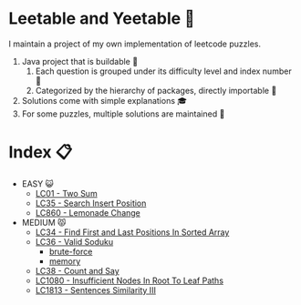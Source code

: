 # Leetable and Yeetable :rocket:
I maintain a project of my own implementation of leetcode puzzles.
1. Java project that is buildable :hammer:
    1. Each question is grouped under its difficulty level and index number :pushpin: 
    2. Categorized by the hierarchy of packages, directly importable :file_folder:
2. Solutions come with simple explanations :mortar_board:
3. For some puzzles, multiple solutions are maintained :bookmark_tabs:

# Index :clipboard:
* EASY :smiley_cat:
    * [LC01 - Two Sum](https://github.com/BruceWilliamChen/LeetCodeYeetCode/blob/main/src/com/bchen/easy/LC01/TwoSum.java)
    * [LC35 - Search Insert Position](https://github.com/BruceWilliamChen/LeetCodeYeetCode/blob/main/src/com/bchen/easy/LC35/SearchInsertPosition.java)
    * [LC860 - Lemonade Change](https://github.com/BruceWilliamChen/LeetCodeYeetCode/blob/main/src/com/bchen/easy/LC860/LemonadeChange.java)
* MEDIUM :pouting_cat:
    * [LC34 - Find First and Last Positions In Sorted Array](https://github.com/BruceWilliamChen/LeetCodeYeetCode/blob/main/src/com/bchen/medium/LC34/FindFirstLastPositionElementSortedArray.java)
    * [LC36 - Valid Soduku](https://github.com/BruceWilliamChen/LeetCodeYeetCode/tree/main/src/com/bchen/medium/LC36)
        * [brute-force](https://github.com/BruceWilliamChen/LeetCodeYeetCode/blob/main/src/com/bchen/medium/LC36/ValidSodukuSolution1.java)
        * [memory](https://github.com/BruceWilliamChen/LeetCodeYeetCode/blob/main/src/com/bchen/medium/LC36/ValidSodukuSolution2.java)
    * [LC38 - Count and Say]()
    * [LC1080 - Insufficient Nodes In Root To Leaf Paths](https://github.com/BruceWilliamChen/LeetCodeYeetCode/blob/main/src/com/bchen/medium/LC1080/InsufficientNodesInRootToLeafPaths.java)
    * [LC1813 - Sentences Similarity III](https://github.com/BruceWilliamChen/LeetCodeYeetCode/blob/main/src/com/bchen/medium/LC1813/SentenceSimilarityIII.java)
